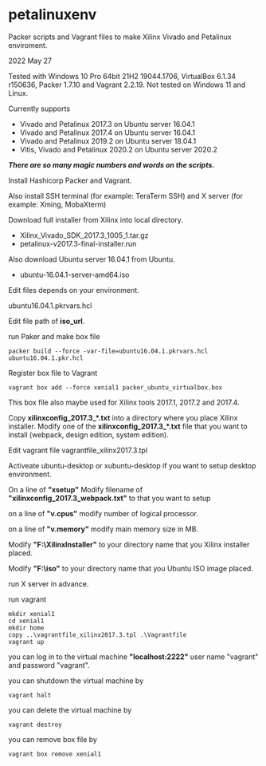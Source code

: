 # petalinuxenv

Packer scripts and Vagrant files to make Xilinx Vivado and Petalinux enviroment.

2022 May 27

Tested with Windows 10 Pro 64bit 21H2 19044.1706, VirtualBox 6.1.34 r150636, Packer 1.7.10 and Vagrant 2.2.19. Not tested on Windows 11 and Linux.

Currently supports

- Vivado and Petalinux 2017.3 on Ubuntu server 16.04.1
- Vivado and Petalinux 2017.4 on Ubuntu server 16.04.1
- Vivado and Petalinux 2019.2 on Ubuntu server 18.04.1
- Vitis, Vivado and Petalinux 2020.2 on Ubuntu server 2020.2

***There are so many magic numbers and words on the scripts.***

Install Hashicorp Packer and Vagrant.

Also install SSH terminal (for example: TeraTerm SSH) and X server (for example: Xming, MobaXterm)

Download full installer from Xilinx into local directory.

- Xilinx_Vivado_SDK_2017.3_1005_1.tar.gz
- petalinux-v2017.3-final-installer.run

Also download Ubuntu server 16.04.1 from Ubuntu.

- ubuntu-16.04.1-server-amd64.iso

Edit files depends on your environment.

ubuntu16.04.1.pkrvars.hcl

Edit file path of **iso_url**.

run Paker and make box file

```
packer build --force -var-file=ubuntu16.04.1.pkrvars.hcl ubuntu16.04.1.pkr.hcl
```

Register box file to Vagrant

```
vagrant box add --force xenial1 packer_ubuntu_virtualbox.box
```

This box file also maybe used for Xilinx tools 2017.1, 2017.2 and 2017.4.

Copy **xilinxconfig_2017.3_*.txt** into a directory where you place Xilinx installer.
Modify one of the **xilinxconfig_2017.3_*.txt** file that you want to install (webpack, design edition, system edition).

Edit vagrant file vagrantfile_xilinx2017.3.tpl

Activeate ubuntu-desktop or xubuntu-desktop if you want to setup desktop environment.

On a line of **"xsetup"** Modify filename of **"xilinxconfig_2017.3_webpack.txt"** to that you want to setup 

on a line of **"v.cpus"** modify number of logical processor.

on a line of **"v.memory"** modify main memory size in MB.

Modify **"F:\\XilinxInstaller"** to your directory name that you Xilinx installer placed.

Modify **"F:\\iso"** to your directory name that you Ubuntu ISO image placed.

run X server in advance.

run vagrant

```
mkdir xenial1
cd xenial1
mkdir home
copy ..\vagrantfile_xilinx2017.3.tpl .\Vagrantfile
vagrant up
```

you can log in to the virtual machine **"localhost:2222"** user name "vagrant" and password "vagrant".

you can shutdown the virtual machine by

```
vagrant halt
```

you can delete the virtual machine by

```
vagrant destroy
```

you can remove box file by

```
vagrant box remove xenial1
```
